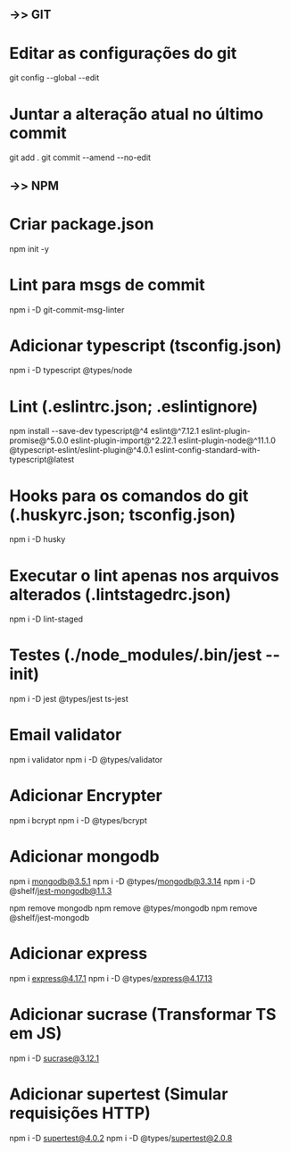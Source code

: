 ## ->> GIT

# Editar as configurações do git
git config --global --edit

# Juntar a alteração atual no último commit
git add .
git commit --amend --no-edit



## ->> NPM

# Criar package.json
npm init -y

# Lint para msgs de commit
npm i -D git-commit-msg-linter

# Adicionar typescript (tsconfig.json)
npm i -D typescript @types/node

# Lint (.eslintrc.json; .eslintignore)
npm install --save-dev typescript@^4 eslint@^7.12.1 eslint-plugin-promise@^5.0.0 eslint-plugin-import@^2.22.1 eslint-plugin-node@^11.1.0 @typescript-eslint/eslint-plugin@^4.0.1 eslint-config-standard-with-typescript@latest

# Hooks para os comandos do git (.huskyrc.json; tsconfig.json)
npm i -D husky

# Executar o lint apenas nos arquivos alterados (.lintstagedrc.json)
npm i -D lint-staged

# Testes (./node_modules/.bin/jest --init)
npm i -D jest @types/jest ts-jest

# Email validator
npm i validator
npm i -D @types/validator

# Adicionar Encrypter
npm i bcrypt
npm i -D @types/bcrypt

# Adicionar mongodb
npm i mongodb@3.5.1
npm i -D @types/mongodb@3.3.14
npm i -D @shelf/jest-mongodb@1.1.3

npm remove mongodb
npm remove @types/mongodb
npm remove @shelf/jest-mongodb

# Adicionar express
npm i express@4.17.1
npm i -D @types/express@4.17.13

# Adicionar sucrase (Transformar TS em JS)
npm i -D sucrase@3.12.1

# Adicionar supertest (Simular requisições HTTP)
npm i -D supertest@4.0.2
npm i -D @types/supertest@2.0.8
